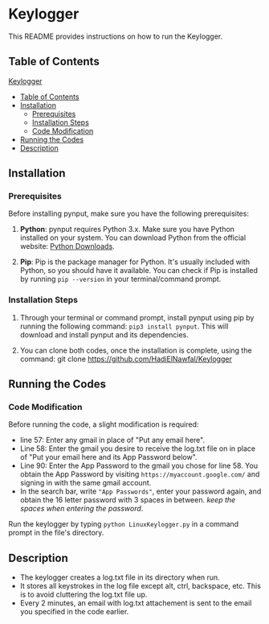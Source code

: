 # Keylogger

This README provides instructions on how to run the Keylogger.

## Table of Contents

 [Keylogger](#keylogger)
  - [Table of Contents](#table-of-contents)
  - [Installation](#installation)
    - [Prerequisites](#prerequisites)
    - [Installation Steps](#installation-steps)
    - [Code Modification](#code-modification)
  - [Running the Codes](#running-the-codes)
  - [Description](#Description)

## Installation

### Prerequisites

Before installing pynput, make sure you have the following prerequisites:

1. **Python**: pynput requires Python 3.x. Make sure you have Python installed on your system. You can download Python from the official website: [Python Downloads](https://www.python.org/downloads/).

2.   **Pip**: Pip is the package manager for Python. It's usually included with Python, so you should have it available. You can check if Pip is installed by running `pip --version` in your terminal/command prompt.

### Installation Steps

1. Through your terminal or command prompt, install pynput using pip by running the following command: `pip3 install pynput`. This will download and install pynput and its dependencies.


2. You can clone both codes, once the installation is complete, using the command: git clone https://github.com/HadiElNawfal/Keylogger


## Running the Codes

### Code Modification

Before running the code, a slight modification is required:

* line 57: Enter any gmail in place of "Put any email here".
* Line 58: Enter the gmail you desire to receive the log.txt file on in place of "Put your email here and its App Password below".
* Line 90: Enter the App Password to the gmail you chose for line 58. You obtain the App Password by visiting `https://myaccount.google.com/` and signing in with the same gmail account.
* In the search bar, write `"App Passwords"`, enter your password again, and obtain the 16 letter password with 3 spaces in between. *keep the spaces when entering the password*.

Run the keylogger by typing `python LinuxKeylogger.py` in a command prompt in the file's directory.

## Description
* The keylogger creates a log.txt file in its directory when run.
* It stores all keystrokes in the log file except alt, ctrl, backspace, etc. This is to avoid cluttering the log.txt file up.
* Every 2 minutes, an email with log.txt attachement is sent to the email you specified in the code earlier.









